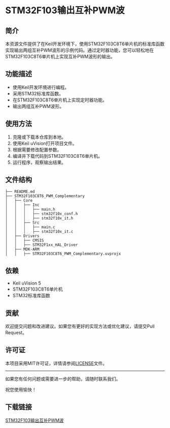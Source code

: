 # STM32F103输出互补PWM波

## 简介
本资源文件提供了在Keil开发环境下，使用STM32F103C8T6单片机的标准库函数实现输出两组互补PWM波形的示例代码。通过定时器功能，您可以轻松地在STM32F103C8T6单片机上实现互补PWM波形的输出。

## 功能描述
- 使用Keil开发环境进行编程。
- 采用STM32标准库函数。
- 在STM32F103C8T6单片机上实现定时器功能。
- 输出两组互补PWM波形。

## 使用方法
1. 克隆或下载本仓库到本地。
2. 使用Keil uVision打开项目文件。
3. 根据需要修改配置参数。
4. 编译并下载代码到STM32F103C8T6单片机。
5. 运行程序，观察输出结果。

## 文件结构
```
├── README.md
├── STM32F103C8T6_PWM_Complementary
│   ├── Core
│   │   ├── Inc
│   │   │   ├── main.h
│   │   │   ├── stm32f10x_conf.h
│   │   │   ├── stm32f10x_it.h
│   │   ├── Src
│   │   │   ├── main.c
│   │   │   ├── stm32f10x_it.c
│   ├── Drivers
│   │   ├── CMSIS
│   │   ├── STM32F1xx_HAL_Driver
│   ├── MDK-ARM
│   │   ├── STM32F103C8T6_PWM_Complementary.uvprojx
```

## 依赖
- Keil uVision 5
- STM32F103C8T6单片机
- STM32标准库函数

## 贡献
欢迎提交问题和改进建议。如果您有更好的实现方法或优化建议，请提交Pull Request。

## 许可证
本项目采用MIT许可证，详情请参阅[LICENSE](LICENSE)文件。

---

如果您有任何问题或需要进一步的帮助，请随时联系我们。

祝您使用愉快！

## 下载链接

[STM32F103输出互补PWM波](https://pan.quark.cn/s/07a74202e03f)